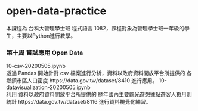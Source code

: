 # open-data-practice
本課程為 台科大管理學士班 程式語言 1082，課程對象為管理學士班一年級的學生，主要以Python進行教學。 
<h3>第十周 嘗試應用 Open Data </h3>
10-csv-20200505.ipynb <br>
透過 Pandas 開始針對 csv 檔案進行分析，資料以政府資料開放平台所提供的 各鄉鎮市區人口密度 https://data.gov.tw/dataset/8410 進行應用。
10-datavisualization-20200505.ipynb <br>
利用 資料以政府資料開放平台所提供的 歷年國內主要觀光遊憩據點遊客人數月別統計 https://data.gov.tw/dataset/8116 進行資料視覺化練習。

